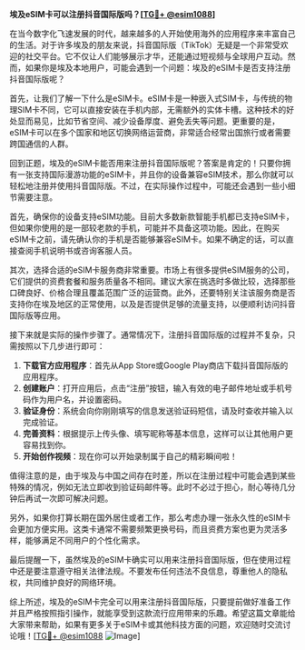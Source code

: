 **埃及eSIM卡可以注册抖音国际版吗？[[TG💪+ @esim1088](https://t.me/s/esim1088)]**

在当今数字化飞速发展的时代，越来越多的人开始使用海外的应用程序来丰富自己的生活。对于许多埃及的朋友来说，抖音国际版（TikTok）无疑是一个非常受欢迎的社交平台。它不仅让人们能够展示才华，还能通过短视频与全球用户互动。然而，如果你是埃及本地用户，可能会遇到一个问题：埃及的eSIM卡是否支持注册抖音国际版呢？

首先，让我们了解一下什么是eSIM卡。eSIM卡是一种嵌入式SIM卡，与传统的物理SIM卡不同，它可以直接安装在手机内部，无需额外的实体卡槽。这种技术的好处显而易见，比如节省空间、减少设备厚度、避免丢失等问题。更重要的是，eSIM卡可以在多个国家和地区切换网络运营商，非常适合经常出国旅行或者需要跨国通信的人群。

回到正题，埃及的eSIM卡能否用来注册抖音国际版呢？答案是肯定的！只要你拥有一张支持国际漫游功能的eSIM卡，并且你的设备兼容eSIM技术，那么你就可以轻松地注册并使用抖音国际版。不过，在实际操作过程中，可能还会遇到一些小细节需要注意。

首先，确保你的设备支持eSIM功能。目前大多数新款智能手机都已支持eSIM卡，但如果你使用的是一部较老款的手机，可能并不具备这项功能。因此，在购买eSIM卡之前，请先确认你的手机是否能够兼容eSIM卡。如果不确定的话，可以直接查阅手机说明书或咨询客服人员。

其次，选择合适的eSIM卡服务商非常重要。市场上有很多提供eSIM服务的公司，它们提供的资费套餐和服务质量各不相同。建议大家在挑选时多做比较，选择那些口碑良好、价格合理且覆盖范围广泛的运营商。此外，还要特别关注该服务商是否支持你在埃及地区的正常使用，以及是否提供足够的流量支持，以便顺利访问抖音国际版等应用。

接下来就是实际的操作步骤了。通常情况下，注册抖音国际版的过程并不复杂，只需按照以下几步进行即可：

1. **下载官方应用程序**：首先从App Store或Google Play商店下载抖音国际版的应用程序。
2. **创建账户**：打开应用后，点击“注册”按钮，输入有效的电子邮件地址或手机号码作为用户名，并设置密码。
3. **验证身份**：系统会向你刚刚填写的信息发送验证码短信，请及时查收并输入以完成验证。
4. **完善资料**：根据提示上传头像、填写昵称等基本信息，这样可以让其他用户更容易找到你。
5. **开始创作视频**：现在你可以开始录制属于自己的精彩瞬间啦！

值得注意的是，由于埃及与中国之间存在时差，所以在注册过程中可能会遇到某些特殊的情况，例如无法立即收到验证码邮件等。此时不必过于担心，耐心等待几分钟后再试一次即可解决问题。

另外，如果你打算长期在国外居住或者工作，那么考虑办理一张永久性的eSIM卡会更加方便实用。这类卡通常不需要频繁更换号码，而且资费方案也更为灵活多样，能够满足不同用户的个性化需求。

最后提醒一下，虽然埃及的eSIM卡确实可以用来注册抖音国际版，但在使用过程中还是要注意遵守相关法律法规。不要发布任何违法不良信息，尊重他人的隐私权，共同维护良好的网络环境。

综上所述，埃及的eSIM卡完全可以用来注册抖音国际版，只要提前做好准备工作并且严格按照指引操作，就能享受到这款流行应用带来的乐趣。希望这篇文章能给大家带来帮助，如果有更多关于eSIM卡或其他科技方面的问题，欢迎随时交流讨论哦！[[TG💪+ @esim1088](https://t.me/s/esim1088) ![Image](https://i.postimg.cc/4NQfJmqS/Snipaste-2025-05-13-00-14-12.png)]